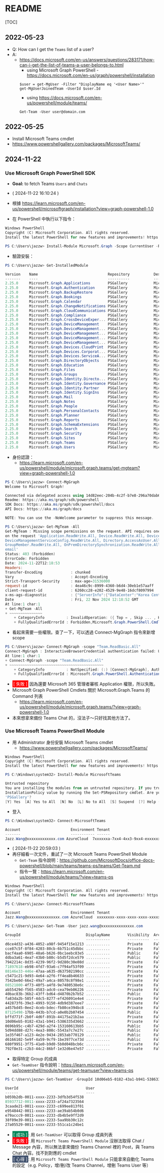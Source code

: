 # README

[TOC]

## 2022-05-23

- Q: How can I get the `Teams` list of a user?
- A:
  - https://docs.microsoft.com/en-us/answers/questions/283171/how-can-i-get-the-list-of-teams-a-user-belongs-to.html
    - using Microsoft Graph PowerShell - https://docs.microsoft.com/en-us/graph/powershell/installation
    ```
    $user = get-MgUser -Filter "DisplayName eq '<User Name>'"
    get-MgUserJoinedTeam -UserId $user.Id
    ```
    - using  https://docs.microsoft.com/en-us/powershell/module/teams/
    ```
    Get-Team -User user@domain.com
    ```

## 2022-05-25

- Install Microsoft Teams cmdlet
- https://www.powershellgallery.com/packages/MicrosoftTeams/

## 2024-11-22

### Use Microsoft Graph PowerShell SDK 

- **Goal:** to fetch Teams `Users` and `Chats`

- ( 2024-11-22 16:10:24 )
- 根據 https://learn.microsoft.com/en-us/powershell/microsoftgraph/installation?view=graph-powershell-1.0
- 在 PowerShell 中執行以下指令：
```powershell
Windows PowerShell
Copyright (C) Microsoft Corporation. All rights reserved.
Install the latest PowerShell for new features and improvements! https://aka.ms/PSWindows

PS C:\Users\jazzw> Install-Module Microsoft.Graph -Scope CurrentUser -Repository PSGallery -Force
```
- 驗證安裝：
```powershell
PS C:\Users\jazzw> Get-InstalledModule

Version    Name                                Repository           Description
-------    ----                                ----------           -----------
2.25.0     Microsoft.Graph.Applications        PSGallery            Microsoft Graph PowerShell Cmdlets
2.25.0     Microsoft.Graph.Authentication      PSGallery            Microsoft Graph PowerShell Authentication Module.
2.25.0     Microsoft.Graph.BackupRestore       PSGallery            Microsoft Graph PowerShell Cmdlets
2.25.0     Microsoft.Graph.Bookings            PSGallery            Microsoft Graph PowerShell Cmdlets
2.25.0     Microsoft.Graph.Calendar            PSGallery            Microsoft Graph PowerShell Cmdlets
2.25.0     Microsoft.Graph.ChangeNotifications PSGallery            Microsoft Graph PowerShell Cmdlets
2.25.0     Microsoft.Graph.CloudCommunications PSGallery            Microsoft Graph PowerShell Cmdlets
2.25.0     Microsoft.Graph.Compliance          PSGallery            Microsoft Graph PowerShell Cmdlets
2.25.0     Microsoft.Graph.CrossDeviceExper... PSGallery            Microsoft Graph PowerShell Cmdlets
2.25.0     Microsoft.Graph.DeviceManagement    PSGallery            Microsoft Graph PowerShell Cmdlets
2.25.0     Microsoft.Graph.DeviceManagement... PSGallery            Microsoft Graph PowerShell Cmdlets
2.25.0     Microsoft.Graph.DeviceManagement... PSGallery            Microsoft Graph PowerShell Cmdlets
2.25.0     Microsoft.Graph.DeviceManagement... PSGallery            Microsoft Graph PowerShell Cmdlets
2.25.0     Microsoft.Graph.DeviceManagement... PSGallery            Microsoft Graph PowerShell Cmdlets
2.25.0     Microsoft.Graph.Devices.CloudPrint  PSGallery            Microsoft Graph PowerShell Cmdlets
2.25.0     Microsoft.Graph.Devices.Corporat... PSGallery            Microsoft Graph PowerShell Cmdlets
2.25.0     Microsoft.Graph.Devices.ServiceA... PSGallery            Microsoft Graph PowerShell Cmdlets
2.25.0     Microsoft.Graph.DirectoryObjects    PSGallery            Microsoft Graph PowerShell Cmdlets
2.25.0     Microsoft.Graph.Education           PSGallery            Microsoft Graph PowerShell Cmdlets
2.25.0     Microsoft.Graph.Files               PSGallery            Microsoft Graph PowerShell Cmdlets
2.25.0     Microsoft.Graph.Groups              PSGallery            Microsoft Graph PowerShell Cmdlets
2.25.0     Microsoft.Graph.Identity.Directo... PSGallery            Microsoft Graph PowerShell Cmdlets
2.25.0     Microsoft.Graph.Identity.Governance PSGallery            Microsoft Graph PowerShell Cmdlets
2.25.0     Microsoft.Graph.Identity.Partner    PSGallery            Microsoft Graph PowerShell Cmdlets
2.25.0     Microsoft.Graph.Identity.SignIns    PSGallery            Microsoft Graph PowerShell Cmdlets
2.25.0     Microsoft.Graph.Mail                PSGallery            Microsoft Graph PowerShell Cmdlets
2.25.0     Microsoft.Graph.Notes               PSGallery            Microsoft Graph PowerShell Cmdlets
2.25.0     Microsoft.Graph.People              PSGallery            Microsoft Graph PowerShell Cmdlets
2.25.0     Microsoft.Graph.PersonalContacts    PSGallery            Microsoft Graph PowerShell Cmdlets
2.25.0     Microsoft.Graph.Planner             PSGallery            Microsoft Graph PowerShell Cmdlets
2.25.0     Microsoft.Graph.Reports             PSGallery            Microsoft Graph PowerShell Cmdlets
2.25.0     Microsoft.Graph.SchemaExtensions    PSGallery            Microsoft Graph PowerShell Cmdlets
2.25.0     Microsoft.Graph.Search              PSGallery            Microsoft Graph PowerShell Cmdlets
2.25.0     Microsoft.Graph.Security            PSGallery            Microsoft Graph PowerShell Cmdlets
2.25.0     Microsoft.Graph.Sites               PSGallery            Microsoft Graph PowerShell Cmdlets
2.25.0     Microsoft.Graph.Teams               PSGallery            Microsoft Graph PowerShell Cmdlets
2.25.0     Microsoft.Graph.Users               PSGallery            Microsoft Graph PowerShell Cmdlets
```
- 身份認證：
  - https://learn.microsoft.com/en-us/powershell/module/microsoft.graph.teams/get-mgteam?view=graph-powershell-1.0
```powershell
PS C:\Users\jazzw> Connect-MgGraph
Welcome to Microsoft Graph!

Connected via delegated access using 14d82eec-204b-4c2f-b7e8-296a70dab67e
Readme: https://aka.ms/graph/sdk/powershell
SDK Docs: https://aka.ms/graph/sdk/powershell/docs
API Docs: https://aka.ms/graph/docs

NOTE: You can use the -NoWelcome parameter to suppress this message.

PS C:\Users\jazzw> Get-MgTeam -All
Get-MgTeam : Missing scope permissions on the request. API requires one of 'Team.ReadBasic.All, TeamSettings.Read.All, TeamSettings.ReadWrite.All'. Scopes
on the request 'Application.ReadWrite.All, Device.ReadWrite.All, DeviceManagementConfiguration.Read.All, DeviceManagementManagedDevices.ReadWrite.All,
DeviceManagementServiceConfig.ReadWrite.All, Directory.AccessAsUser.All, Domain.Read.All, Domain.ReadWrite.All, Group.ReadWrite.All,
GroupMember.ReadWrite.All, OnPremDirectorySynchronization.ReadWrite.All, openid, profile, User.Read, User.Read.All, UserAuthenticationMethod.Read.All,
email'
Status: 403 (Forbidden)
ErrorCode: Forbidden
Date: 2024-11-22T12:18:53
Headers:
Transfer-Encoding             : chunked
Vary                          : Accept-Encoding
Strict-Transport-Security     : max-age=31536000
request-id                    : 4ea46c9c-8999-4360-b6d4-30eb1e57aaff
client-request-id             : 6260cc28-e202-4529-9e48-16dcf8097994
x-ms-ags-diagnostic           : {"ServerInfo":{"DataCenter":"Korea Central","Slice":"E","Ring":"4","ScaleUnit":"001","RoleInstance":"SE1PEPF000098CE"}}
Date                          : Fri, 22 Nov 2024 12:18:52 GMT
At line:1 char:1
+ Get-MgTeam -All
+ ~~~~~~~~~~~~~~~
    + CategoryInfo          : InvalidOperation: ({ Top = , Skip ... , Headers =  }:<>f__AnonymousType30`9) [Get-MgTeam_List], Exception
    + FullyQualifiedErrorId : Forbidden,Microsoft.Graph.PowerShell.Cmdlets.GetMgTeam_List
```
- 看起來需要一些權限。查了一下，可以透過 Connect-MgGraph 指令來新增 scope
```powershell
PS C:\Users\jazzw> Connect-MgGraph -scope "Team.ReadBasic.All"
Connect-MgGraph : InteractiveBrowserCredential authentication failed: User canceled authentication.
At line:1 char:1
+ Connect-MgGraph -scope "Team.ReadBasic.All"
+ ~~~~~~~~~~~~~~~~~~~~~~~~~~~~~~~~~~~~~~~~~~~
    + CategoryInfo          : NotSpecified: (:) [Connect-MgGraph], AuthenticationFailedException
    + FullyQualifiedErrorId : Microsoft.Graph.PowerShell.Authentication.Cmdlets.ConnectMgGraph
```
- <span style="background-color: #ff0000; border-color: #ff0000; color: #ffffff; padding: 3px;">[ 失敗 ]</span> 因為還要 Microsoft 365 管理者審核 Application 權限，所以失敗。
- Microsoft Graph PowerShell Cmdlets 關於 Microsoft.Graph.Teams 的 Command 列表
  - https://learn.microsoft.com/en-us/powershell/module/microsoft.graph.teams/?view=graph-powershell-1.0
- 本來想拿來備份 Teams Chat 的，沒法子～只好找其他方法了。

### Use Microsoft Teams PowerShell Module 

- 用 Administrator 身份安裝 Microsoft Teams cmdlet
  - https://www.powershellgallery.com/packages/MicrosoftTeams/
```powershell
Windows PowerShell
Copyright (C) Microsoft Corporation. All rights reserved.
Install the latest PowerShell for new features and improvements! https://aka.ms/PSWindows

PS C:\Windows\system32> Install-Module MicrosoftTeams

Untrusted repository
You are installing the modules from an untrusted repository. If you trust this repository, change its
InstallationPolicy value by running the Set-PSRepository cmdlet. Are you sure you want to install the modules from
'PSGallery'?
[Y] Yes  [A] Yes to All  [N] No  [L] No to All  [S] Suspend  [?] Help (default is "N"): Y
```
- 登入
```powershell
PS C:\Windows\system32> Connect-MicrosoftTeams

Account                       Environment Tenant                               TenantId
-------                       ----------- ------                               --------
Jazz.Wang@xxxxxxxxxxxxx.com AzureCloud  7xxxxxxa-7xx4-4xx3-9xx4-exxxxxxxxxxf 7xxxxxxa-7xx4-4xx3-9xx4-exxxxxxxxxxf
```

- ( 2024-11-22 20:59:03 )
- 再仔細看一次文件，重試了一次 Microsoft Teams PowerShell Module
  - `Get-Team` 指令說明：https://github.com/MicrosoftDocs/office-docs-powershell/blob/main/teams/teams-ps/teams/Get-Team.md
  - 指令一覽：https://learn.microsoft.com/en-us/powershell/module/teams/?view=teams-ps
```powershell
Windows PowerShell
Copyright (C) Microsoft Corporation. All rights reserved.
Install the latest PowerShell for new features and improvements! https://aka.ms/PSWindows

PS C:\Users\jazzw> Connect-MicrosoftTeams

Account                       Environment Tenant                               TenantId                                                                     -------                       ----------- ------                               --------
Jazz.Wang@xxxxxxxxxxxxxxx.com AzureCloud  xxxxxxxx-xxxx-xxxx-xxxx-xxxxxxxxxxxx xxxxxxxx-xxxx-xxxx-xxxx-xxxxxxxxxxxx

PS C:\Users\jazzw> Get-Team -User jazz.wang@xxxxxxxxxxxxxxx.com

GroupId                              DisplayName        Visibility  Archived  MailNickName       Description
-------                              -----------        ----------  --------  ------------       -----------
d6ce4d32-a436-4052-a98f-9454f15e1213 ...........        Private     False     ............       ...........
cce87c5f-8f84-4203-80cb-6b751c45dbbc ...........        Private     False     ............       ...........
bacf4aa0-6905-48a6-b626-0bc1eebc83e5 ...........        Public      False     ............       ...........
ddba3a61-4ea7-43b0-b80c-b5d5f2dce579 ...........        Public      False     ............       ...........
7942214c-8d35-4239-96f2-9d280c30e08d ...........        Private     False     ............       ...........
71897618-eb98-4fd7-93a6-c7f94af53f09 ...........        Private     False     ............       ...........
88146e33-446e-47aa-a635-d637502190cc ...........        Private     False     ............       ...........
c5471c21-9d93-4e64-a2f6-ff4ea8b46633 ...........        Private     False     ............       ...........
7542be0d-66e2-49a7-a4ca-80578c8f98e1 ...........        Private     False     ............       ...........
08521800-4f73-40f5-a4f8-9e7480538e6c ...........        Private     False     ............       ...........
ab55429d-f565-4583-adc0-cea79eb06226 ...........        Private     False     ............       ...........
40bac83b-36b2-43ff-bd64-d4870b2b7b52 ...........        Public      False     ............       ...........
fa83da2b-585f-4dc5-8277-ef426091e4e4 ...........        Private     False     ............       ...........
442873f6-39e3-4993-9150-4db9d387eee7 ...........        Private     False     ............       ...........
a457bd45-0ee2-4ceb-bdec-fb80ce394bc8 ...........        Private     False     ............       ...........
87125498-17bb-443b-b7cd-a0e0b2b07454 ...........        Public      False     ............       ...........
bffd771f-2b0f-4d6f-891b-44175a21b2aa ...........        Private     False     ............       ...........
10d06eb5-0182-43a1-b941-5386335d3662 ...........        Private     False     ............       ...........
0696b95c-c4b7-429d-a2f4-153160613bb5 ...........        Public      False     ............       ...........
5d94dd88-d27c-4ea3-808c-5543a7c7e27c ...........        Public      False     ............       ...........
1e35f467-a123-4e2e-9434-2853ab770129 ...........        Public      False     ............       ...........
d6166102-5e9f-4a59-9cf9-1be3977ce73d ...........        Public      False     ............       ...........
680f9951-3f75-41e0-b9d0-5b0d048bcb6c ...........        Private     False     ............       ...........
792f8e31-c2b3-44c2-86bf-1e32d6e47e57 ...........        Private     False     ............       ...........
```
- 取得特定 Group 的成員
- `Get-TeamUser` 指令說明：https://learn.microsoft.com/en-us/powershell/module/teams/get-teamuser?view=teams-ps
```powershell
PS C:\Users\jazzw> Get-TeamUser -GroupId 10d06eb5-0182-43a1-b941-5386335d3662

UserId                               User                                           Name                         Role
------                               ----                                           ----                         ----
b059b2db-0011-xxxx-2233-3dfb3d54f538                                                                             owner
85937712-0011-xxxx-2233-af24a7323564                                                                             owner
3caade21-0011-xxxx-2233-c699ee813f01                                                                             owner
e9548442-0011-xxxx-2233-ae39ab54b0d6                                                                             member
e79accc9-0011-xxxx-2233-db4b5e9ff2d9                                                                             member
38f09e39-0011-xxxx-2233-5aa9bb30c12c                                                                             member
27a05529-0011-xxxx-2233-551ca1c24be1                                                                             member
```
- <span style="background-color:#00875a; color:#ffffff; padding: 3px;">[ 成功 ]</span>: 用 `Get-TeamUser` 可以取得 Group 成員列表
- <span style="background-color:#ff0011; color:#ffffff; padding: 3px;">[ 失敗 ]</span>: 用 `Microsoft Teams PowerShell Module` 沒辦法取得 Chat / Message 內容，所以無法拿來備份 Teams Channel 裡的 Post，與 Teams Chat 內容。找不到對應的 cmdlet
- <span style="background-color:#42526e; color:#ffffff; padding: 3px;">[ 心得 ]</span>: 用 `Microsoft Teams PowerShell Module` 只能拿來自動化 Teams 的設定（e.g. Policy，增/刪/改 Teams Channel，增刪 Teams User 等）